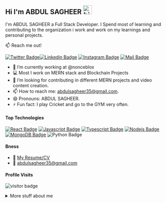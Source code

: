 ## Hi I'm ABDUL SAGHEER <img src="https://user-images.githubusercontent.com/1303154/88677602-1635ba80-d120-11ea-84d8-d263ba5fc3c0.gif" width="28px" height="28px" alt="hi">

I'm ABDUL SAGHEER a Full Stack Developer. I Spend most of learning and contributing to the organization i work and work on my learnings and personal projects.

:mailbox: Reach me out!

[![Twitter Badge](https://img.shields.io/badge/-@abdulsagheer35-1ca0f1?style=flat&labelColor=1ca0f1&logo=twitter&logoColor=white&link=https://twitter.com/abdulsagheer29)](https://twitter.com/abdulsagheer29)[![Linkedin Badge](https://img.shields.io/badge/-ABDULSAGHEER-0e76a8?style=flat&labelColor=0e76a8&logo=linkedin&logoColor=white)](https://www.linkedin.com/in/abdul-sagheer-2a529b178/) [![Instagram Badge](https://img.shields.io/badge/-@abdul__sagheer-e84393?style=flat&labelColor=e84393&logo=instagram&logoColor=white)](https://instagram.com/abdul__sagheer) [![Mail Badge](https://img.shields.io/badge/-abdulsagheer35@gmail.com-c0392b?style=flat&labelColor=c0392b&logo=gmail&logoColor=white)](mailto:abdulsagheer35@gmail.com)

<!-- TODO: Add last video link -->

- 🔭 I’m currently working at @nonceblox
- :computer: Most I work on MERN stack and Blockchain Projects
- 🤔 I’m looking for contributing in different MERN projects and video content creation.
- 📫 How to reach me: abdulsagheer35@gmail.com.
- 😄 Pronouns: ABDUL SAGHEER.
- ⚡ Fun fact: I play Cricket and go to the GYM very often.

#### Top Technologies

<!-- TODO: Make technologies links takes you to repositories -->

[![React Badge](https://img.shields.io/badge/-React-61DBFB?style=for-the-badge&labelColor=black&logo=react&logoColor=61DBFB)](#) [![Javascript Badge](https://img.shields.io/badge/-Javascript-F0DB4F?style=for-the-badge&labelColor=black&logo=javascript&logoColor=F0DB4F)](#) [![Typescript Badge](https://img.shields.io/badge/-Typescript-007acc?style=for-the-badge&labelColor=black&logo=typescript&logoColor=007acc)](#) [![Nodejs Badge](https://img.shields.io/badge/-Nodejs-3C873A?style=for-the-badge&labelColor=black&logo=node.js&logoColor=3C873A)](#) [![MongoDB Badge](https://img.shields.io/badge/MongoDB-47A248.svg?style=for-the-badge&labelColor=black&logo=MongoDB&logoColor=green)](#) ![Python Badge](https://img.shields.io/badge/Python-3776AB.svg?style=for-the-badge&labelColor=black&logo=Python&logoColor=yellow)


#### Bness
- :paperclip: [My Resume/CV](https://drive.google.com/file/d/1jzgry9TNZsoVG1l8Ya2wf75RStCfGXs7/view?usp=sharing)
- :email: abdulsagheer35@gmail.com


#### Profile Visits 

![visitor badge](https://visitor-badge.glitch.me/badge?page_id=jwenjian.visitor-badge&left_text=MyPageVisitors)

<details>
<summary>
  More stuff about me
</summary>


I'm a Software developer practicing for over 2 years with JavaScript, Python(Django), Solidity as a Backend Framework, and MERN stack for Full-stack development, I I like trying something new every day which keeps me motivated to explore new things and get better at them.

✔ Found Interest in BlockChain development for developing ⬘Ethereum Smart Contracts, Decentralized Apps, Cryptocurrency, Web3 JS,

✔ I have a keen interest in Python Programming and Full-stack Web development with HTML5, CSS3, Javascript, React JS, Vue JS, TypeScript, and Nest JS.

✔ I love developing and designing the website, designing a well-animated website with the power of Django, and Node js as a backend Framework.

✔ I have worked with many Databases like MySQL, PostgreSQL, and MongoDB to store data for my projects.

✔ I have also explored AI, ML, and Data Science.

------------------------------------------

Core skills:- Html5, CSS3, JavaScript, React js, Python, Django, Vue JS, TypeScript, Nest JS, Solidity, Node js, SQL, OOPS, Ethereum Smart-Contract, Data Structures and Algorithms, System Design.

------------------------------------------

Soft skills:- Team Lead, Project Management, Time Management. Fast-paced learning, Problem Solving, Adaptability, Team Management.

------------------------------------------

Gmail: - abdulsagheer35@gmail.com

------------------------------------------

Github: - https://github.com/abdulsagheer

#### Coding Stats

<!--START_SECTION:waka-->
```text
JavaScript   15 hrs 41 mins  ████████████████████▓░░░░   82.29 % 
HTML         1 hr 50 mins    ██▒░░░░░░░░░░░░░░░░░░░░░░   09.61 % 
CSS          1 hr 27 mins    ██░░░░░░░░░░░░░░░░░░░░░░░   07.63 % 
Other        2 mins          ░░░░░░░░░░░░░░░░░░░░░░░░░   00.25 % 
```
<!--END_SECTION:waka-->

#### Github Stats

[![ABDUL SAGHEER's GitHub stats](https://github-readme-stats.vercel.app/api?username=abdulsagheer)](https://github.com/abdulsagheer/github-readme-stats)

</details>
